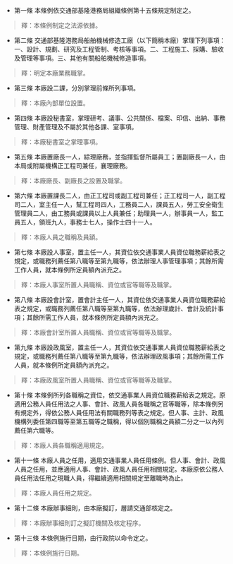 * 第一條 本條例依交通部基隆港務局組織條例第十五條規定制定之。

> 釋：本條例制定之法源依據。

* 第二條 交通部基隆港務局船舶機械修造工廠（以下簡稱本廠）掌理下列事項：一、設計、規劃、研究及工程管制、考核等事項。二、工程施工、採購、驗收及管理等事項。三、其他有關船舶機械修造事項。

> 釋：明定本廠業務職掌。

* 第三條 本廠設二課，分別掌理前條所列事項。

> 釋：本廠內部單位設置。

* 第四條 本廠設秘書室，掌理研考、議事、公共關係、檔案、印信、出納、事務管理、財產管理及不屬於其他各課、室事項。

> 釋：本廠秘書室之掌理事項。

* 第五條 本廠置廠長一人，綜理廠務，並指揮監督所屬員工；置副廠長一人，由本局或附屬機構正工程司兼任，襄理廠務。

> 釋：本廠廠長、副廠長之設置及職掌。

* 第六條 本廠置課長二人，由正工程司或副工程司兼任；正工程司一人，副工程司二人，室主任一人，幫工程司四人，工務員二人，課員五人，勞工安全衛生管理員二人，由工務員或課員以上人員兼任；助理員一人，辦事員一人，監工員五人，領班九人，事務士七人，操作士四十一人。

> 釋：本廠人員之職稱及員額。

* 第七條 本廠設人事室，置主任一人，其資位依交通事業人員資位職務薪給表之規定，或職務列薦任第八職等至第九職等，依法辦理人事管理事項；其餘所需工作人員，就本條例所定員額內派充之。

> 釋：本廠人事室所置人員職稱、資位或官等職等及職掌。

* 第八條 本廠設會計室，置會計主任一人，其資位依交通事業人員資位職務薪給表之規定，或職務列薦任第八職等至第九職等，依法辦理歲計、會計及統計事項；其餘所需工作人員，就本條例所定員額內派充之。

> 釋：本廠會計室所置人員職稱、資位或官等職等及職掌。

* 第九條 本廠設政風室，置主任一人，其資位依交通事業人員資位職務薪給表之規定，或職務列薦任第八職等至第九職等，依法辦理政風事項；其餘所需工作人員，就本條例所定員額內派充之。

> 釋：本廠政風室所置人員職稱、資位或官等職等及職掌。

* 第十條 本條例所列各職稱之資位，依交通事業人員資位職務薪給表之規定。原適用公務人員任用法之人事、會計、政風人員各職稱之官等職等，除本條例另有規定外，得依公務人員任用法有關職務列等表之規定。但人事、主計、政風機構列委任第四職等至第五職等之職稱，得以個別職稱之員額二分之一以內列薦任第六職等。

> 釋：本廠人員各職稱適用規定。

* 第十一條 本廠人員之任用，適用交通事業人員任用條例。但人事、會計、政風人員之任用，並應適用人事、會計、政風人員任用相關規定。本廠原依公務人員任用法任用之現職人員，得繼續適用相關規定至離職時為止。

> 釋：本廠人員任用之規定。

* 第十二條 本廠辦事細則，由本廠擬訂，層請交通部核定之。

> 釋：本廠辦事細則訂之擬訂機關及核定程序。

* 第十三條 本條例施行日期，由行政院以命令定之。

> 釋：本條例施行日期。

